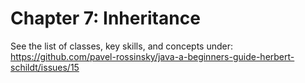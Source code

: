 # Chapter 7: Inheritance

See the list of classes, key skills, and concepts under:\
https://github.com/pavel-rossinsky/java-a-beginners-guide-herbert-schildt/issues/15
